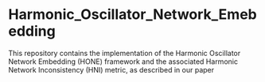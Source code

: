 # Harmonic_Oscillator_Network_Emebedding
This repository contains the implementation of the Harmonic Oscillator Network Embedding (HONE) framework and the associated Harmonic Network Inconsistency (HNI) metric, as described in our paper
